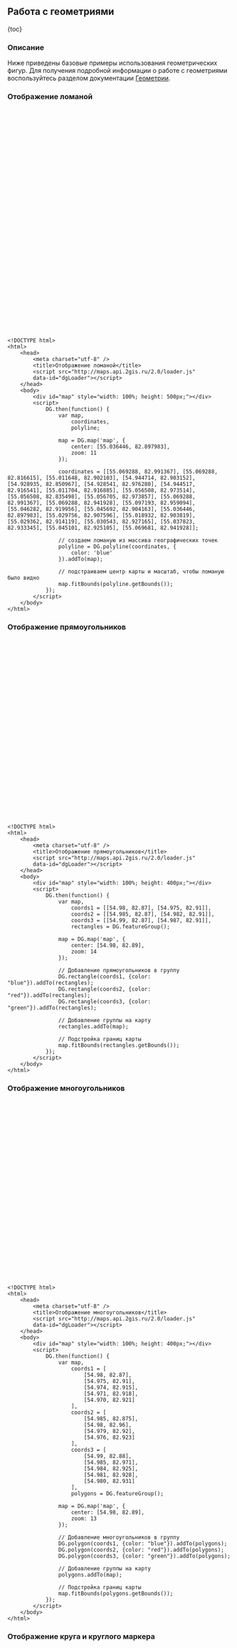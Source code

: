 ## Работа с геометриями

{toc}

### Описание

Ниже приведены базовые примеры использования геометрических фигур. Для получения подробной информации о работе с геометриями воспользуйтесь разделом документации [Геометрии](/doc/maps/manual/geometries).

### Отображение ломаной

<script src="http://maps.api.2gis.ru/2.0/loader.js" data-id="dgLoader"></script>
<div id="map" style="width: 100%; height: 500px;"></div>
<script>
    DG.then(function() {
        var map,
            coordinates,
            polyline;

        map = DG.map('map', {
            center: [55.036446, 82.897983],
            zoom: 11
        });

        coordinates = [[55.069288, 82.991367], [55.069288, 82.816615], [55.011648, 82.902103], [54.944714, 82.903152], [54.928935, 82.850967], [54.928541, 82.976280], [54.944517, 82.916541], [55.011704, 82.916885], [55.056508, 82.973514], [55.056508, 82.835498], [55.056705, 82.973857], [55.069288, 82.991367], [55.069288, 82.941928], [55.097193, 82.959094], [55.046282, 82.919956], [55.045692, 82.904163], [55.036446, 82.897983], [55.029756, 82.907596], [55.018932, 82.903819], [55.029362, 82.914119], [55.030543, 82.927165], [55.037823, 82.933345], [55.045101, 82.925105], [55.069681, 82.941928]];

        // создаем ломаную из массива географических точек
        polyline = DG.polyline(coordinates, {color: 'blue'}).addTo(map);

        // подстраиваем центр карты и масштаб так, чтобы ломаную было видно
        map.fitBounds(polyline.getBounds());
    });
</script>

    <!DOCTYPE html>
    <html>
        <head>
            <meta charset="utf-8" />
            <title>Отображение ломаной</title>
            <script src="http://maps.api.2gis.ru/2.0/loader.js"
            data-id="dgLoader"></script>
        </head>
        <body>
            <div id="map" style="width: 100%; height: 500px;"></div>
            <script>
                DG.then(function() {
                    var map,
                        coordinates,
                        polyline;

                    map = DG.map('map', {
                        center: [55.036446, 82.897983],
                        zoom: 11
                    });

                    coordinates = [[55.069288, 82.991367], [55.069288, 82.816615], [55.011648, 82.902103], [54.944714, 82.903152], [54.928935, 82.850967], [54.928541, 82.976280], [54.944517, 82.916541], [55.011704, 82.916885], [55.056508, 82.973514], [55.056508, 82.835498], [55.056705, 82.973857], [55.069288, 82.991367], [55.069288, 82.941928], [55.097193, 82.959094], [55.046282, 82.919956], [55.045692, 82.904163], [55.036446, 82.897983], [55.029756, 82.907596], [55.018932, 82.903819], [55.029362, 82.914119], [55.030543, 82.927165], [55.037823, 82.933345], [55.045101, 82.925105], [55.069681, 82.941928]];

                    // создаем ломаную из массива географических точек
                    polyline = DG.polyline(coordinates, {
                        color: 'blue'
                    }).addTo(map);

                    // подстраиваем центр карты и масштаб, чтобы ломаную было видно
                    map.fitBounds(polyline.getBounds());
                });
            </script>
        </body>
    </html>

### Отображение прямоугольников

<div id="map1" style="width: 100%; height: 400px;"></div>
<script>
    DG.then(function() {
        var map,
            coords1 = [[54.98, 82.87], [54.975, 82.91]],
            coords2 = [[54.985, 82.87], [54.982, 82.91]],
            coords3 = [[54.99, 82.87], [54.987, 82.91]],
            rectangles = DG.featureGroup();

        map = DG.map('map1', {
            center: [54.98, 82.89],
            zoom: 14
        });

        // Добавление прямоугольников в группу
        DG.rectangle(coords1, {color: "blue"}).addTo(rectangles);
        DG.rectangle(coords2, {color: "red"}).addTo(rectangles);
        DG.rectangle(coords3, {color: "green"}).addTo(rectangles);

        // Добавление группы на карту
        rectangles.addTo(map);

        // Подстройка границ карты
        map.fitBounds(rectangles.getBounds());
    });
</script>

    <!DOCTYPE html>
    <html>
        <head>
            <meta charset="utf-8" />
            <title>Отображение прямоугольников</title>
            <script src="http://maps.api.2gis.ru/2.0/loader.js"
            data-id="dgLoader"></script>
        </head>
        <body>
            <div id="map" style="width: 100%; height: 400px;"></div>
            <script>
                DG.then(function() {
                    var map,
                        coords1 = [[54.98, 82.87], [54.975, 82.91]],
                        coords2 = [[54.985, 82.87], [54.982, 82.91]],
                        coords3 = [[54.99, 82.87], [54.987, 82.91]],
                        rectangles = DG.featureGroup();

                    map = DG.map('map', {
                        center: [54.98, 82.89],
                        zoom: 14
                    });

                    // Добавление прямоугольников в группу
                    DG.rectangle(coords1, {color: "blue"}).addTo(rectangles);
                    DG.rectangle(coords2, {color: "red"}).addTo(rectangles);
                    DG.rectangle(coords3, {color: "green"}).addTo(rectangles);

                    // Добавление группы на карту
                    rectangles.addTo(map);

                    // Подстройка границ карты
                    map.fitBounds(rectangles.getBounds());
                });
            </script>
        </body>
    </html>

### Отображение многоугольников

<div id="map2" style="width: 100%; height: 400px;"></div>
<script>
    DG.then(function() {
        var map,
            coords1 = [
                [54.98, 82.87],
                [54.975, 82.91],
                [54.974, 82.915],
                [54.971, 82.918],
                [54.970, 82.921]
            ],
            coords2 = [
                [54.985, 82.875],
                [54.98, 82.96],
                [54.979, 82.92],
                [54.976, 82.923]
            ],
            coords3 = [
                [54.99, 82.88],
                [54.985, 82.971],
                [54.984, 82.925],
                [54.981, 82.928],
                [54.980, 82.931]
            ],
            polygons = DG.featureGroup();

        map = DG.map('map2', {
            center: [54.98, 82.89],
            zoom: 13
        });

        DG.polygon(coords1, {color: "blue"}).addTo(polygons);
        DG.polygon(coords2, {color: "red"}).addTo(polygons);
        DG.polygon(coords3, {color: "green"}).addTo(polygons);

        polygons.addTo(map);
        map.fitBounds(polygons.getBounds());
    });
</script>

    <!DOCTYPE html>
    <html>
        <head>
            <meta charset="utf-8" />
            <title>Отображение многоугольников</title>
            <script src="http://maps.api.2gis.ru/2.0/loader.js"
            data-id="dgLoader"></script>
        </head>
        <body>
            <div id="map" style="width: 100%; height: 400px;"></div>
            <script>
                DG.then(function() {
                    var map,
                        coords1 = [
                            [54.98, 82.87],
                            [54.975, 82.91],
                            [54.974, 82.915],
                            [54.971, 82.918],
                            [54.970, 82.921]
                        ],
                        coords2 = [
                            [54.985, 82.875],
                            [54.98, 82.96],
                            [54.979, 82.92],
                            [54.976, 82.923]
                        ],
                        coords3 = [
                            [54.99, 82.88],
                            [54.985, 82.971],
                            [54.984, 82.925],
                            [54.981, 82.928],
                            [54.980, 82.931]
                        ],
                        polygons = DG.featureGroup();

                    map = DG.map('map', {
                        center: [54.98, 82.89],
                        zoom: 13
                    });

                    // Добавление многоугольников в группу
                    DG.polygon(coords1, {color: "blue"}).addTo(polygons);
                    DG.polygon(coords2, {color: "red"}).addTo(polygons);
                    DG.polygon(coords3, {color: "green"}).addTo(polygons);

                    // Добавление группы на карту
                    polygons.addTo(map);

                    // Подстройка границ карты
                    map.fitBounds(polygons.getBounds());
                });
            </script>
        </body>
    </html>

### Отображение круга и круглого маркера

<div id="map3" style="width: 100%; height: 400px;"></div>
<script>
    DG.then(function() {
        var map = DG.map('map3', {
            center: [54.98, 82.89],
            zoom: 14
        });

        DG.circle([54.98, 82.89], 200, {color: 'red'}).addTo(map);
        DG.circleMarker([54.985, 82.89]).setRadius(100).addTo(map);
    })
</script>

    <!DOCTYPE html>
    <html>
        <head>
            <meta charset="utf-8" />
            <title>Отображение круга и круглого маркера</title>
            <script src="http://maps.api.2gis.ru/2.0/loader.js"
            data-id="dgLoader"></script>
        </head>
        <body>
            <div id="map" style="width: 100%; height: 400px;"></div>
            <script>
                DG.then(function() {
                    var map = DG.map('map', {
                        center: [54.98, 82.89],
                        zoom: 14
                    });

                    DG.circle([54.98, 82.89], 200, {color: 'red'}).addTo(map);
                    DG.circleMarker([54.985, 82.89]).setRadius(100).addTo(map);
                })
            </script>
        </body>
    </html>

### Геометрии с подсказками и балунами

<div id="map4" style="width: 100%; height: 400px;"></div>
<script>
    DG.then(function() {
        var map = DG.map('map4', {
            center: [54.98, 82.89],
            zoom: 14
        });

        DG.circle([54.98, 82.87], 200, {color: 'red'})
            .bindPopup('Я круг.')
            .bindLabel('нажми на круг')
            .addTo(map);

        DG.circleMarker([54.985, 82.89])
            .bindPopup('Я круглый маркер')
            .bindLabel('Нажми на круглый маркер')
            .setRadius(100)
            .addTo(map);

        DG.rectangle(
            [[54.98, 82.87], [54.975, 82.91]],
            {color: 'green'})
            .bindPopup('Я прямоугольник')
            .bindLabel('Нажми на прямоугольник')
            .addTo(map);

        DG.polygon(
            [[54.985, 82.875], [54.98, 82.96], [54.979, 82.92]],
            {color: 'yellow'})
            .bindPopup('Я многоугольник')
            .bindLabel('Нажми на многоугольник')
            .addTo(map);
    });
</script>

    <!DOCTYPE html>
    <html>
        <head>
            <meta charset="utf-8" />
            <title>Геометрии с подсказками и балунами</title>
            <script src="http://maps.api.2gis.ru/2.0/loader.js"
            data-id="dgLoader"></script>
        </head>
        <body>
            <div id="map" style="width: 100%; height: 400px;"></div>
            <script>
                DG.then(function() {
                    var map = DG.map('map', {
                        center: [54.98, 82.89],
                        zoom: 14
                    });

                    DG.circle([54.98, 82.87], 200, {color: 'red'})
                        .bindPopup('Я круг')
                        .bindLabel('Нажми на круг')
                        .addTo(map);

                    DG.circleMarker([54.985, 82.89])
                        .bindPopup('Я круглый маркер')
                        .bindLabel('Нажми на круглый маркер')
                        .setRadius(100)
                        .addTo(map);

                    DG.rectangle(
                        [[54.98, 82.87], [54.975, 82.91]],
                        {color: 'green'})
                        .bindPopup('Я прямоугольник')
                        .bindLabel('Нажми на прямоугольник')
                        .addTo(map);

                    DG.polygon(
                        [[54.985, 82.875], [54.98, 82.96], [54.979, 82.92]],
                        {color: 'yellow'})
                        .bindPopup('Я многоугольник')
                        .bindLabel('Нажми на многоугольник')
                        .addTo(map);
                });
            </script>
        </body>
    </html>

### Анимация отрисовки ломаной

<input id="playAnimation" type="button" value="Запустить анимацию" />
<div id="map5" style="width: 100%; height: 400px;"></div>
<script>
    var playAnimationButton = document.getElementById('playAnimation'); 

    DG.then(function() {
        var map = DG.map('map5', {
            center: [54.98, 82.94],
            zoom: 13
        });

        playAnimation.onclick = function() {
            var polyline = DG.polyline([]).addTo(map),
                counter = 0;

            (function draw() {
                polyline.addLatLng([54.98, 82.89 + counter / 10000]);

                if (++counter < 1000) {
                    window.setTimeout(draw, 10);
                } else {
                    counter = 0;
                    draw();
                };
            })();
        }
    })
</script>

    <!DOCTYPE html>
    <html>
        <head>
            <meta charset="utf-8" />
            <title>Анимация отрисовки ломаной</title>
            <script src="http://maps.api.2gis.ru/2.0/loader.js"
            data-id="dgLoader"></script>
        </head>
        <body>
            <input id="playAnimation" type="button" value="Запустить анимацию" />
            <div id="map" style="width: 100%; height: 400px;"></div>
            <script>
                var playAnimationButton = document.getElementById('playAnimation'); 

                DG.then(function() {
                    var map = DG.map('map', {
                        center: [54.98, 82.94],
                        zoom: 13
                    });

                    playAnimation.onclick = function() {
                        var polyline = DG.polyline([]).addTo(map),
                            counter = 0;

                        (function draw() {
                            polyline.addLatLng([54.98, 82.89 + counter / 10000]);

                            if (++counter < 1000) {
                                window.setTimeout(draw, 10);
                            } else {
                                counter = 0;
                                draw();
                            };
                        })();
                    }
                })
            </script>
        </body>
    </html>
